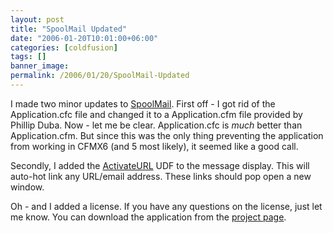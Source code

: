 ```yaml
---
layout: post
title: "SpoolMail Updated"
date: "2006-01-20T10:01:00+06:00"
categories: [coldfusion]
tags: []
banner_image: 
permalink: /2006/01/20/SpoolMail-Updated
---
```


I made two minor updates to <a href="http://ray.camdenfamily.com/projects/spoolmail">SpoolMail</a>. First off - I got rid of the Application.cfc file and changed it to a Application.cfm file provided by Phillip Duba. Now - let me be clear. Application.cfc is <i>much</i> better than Application.cfm. But since this was the only thing preventing the application from working in CFMX6 (and 5 most likely), it seemed like a good call.

Secondly, I added the <a href="http://www.cflib.org/udf.cfm/activateurl">ActivateURL</a> UDF to the message display. This will auto-hot link any URL/email address. These links should pop open a new window. 

Oh - and I added a license. If you have any questions on the license, just let me know. You can download the application from the <a href="http://ray.camdenfamily.com/projects/spoolmail">project page</a>.